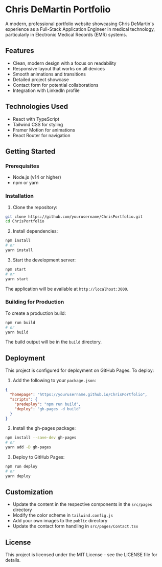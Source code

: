 # Chris DeMartin Portfolio

A modern, professional portfolio website showcasing Chris DeMartin's experience as a Full-Stack Application Engineer in medical technology, particularly in Electronic Medical Records (EMR) systems.

## Features

- Clean, modern design with a focus on readability
- Responsive layout that works on all devices
- Smooth animations and transitions
- Detailed project showcase
- Contact form for potential collaborations
- Integration with LinkedIn profile

## Technologies Used

- React with TypeScript
- Tailwind CSS for styling
- Framer Motion for animations
- React Router for navigation

## Getting Started

### Prerequisites

- Node.js (v14 or higher)
- npm or yarn

### Installation

1. Clone the repository:
```bash
git clone https://github.com/yourusername/ChrisPortfolio.git
cd ChrisPortfolio
```

2. Install dependencies:
```bash
npm install
# or
yarn install
```

3. Start the development server:
```bash
npm start
# or
yarn start
```

The application will be available at `http://localhost:3000`.

### Building for Production

To create a production build:

```bash
npm run build
# or
yarn build
```

The build output will be in the `build` directory.

## Deployment

This project is configured for deployment on GitHub Pages. To deploy:

1. Add the following to your `package.json`:
```json
{
  "homepage": "https://yourusername.github.io/ChrisPortfolio",
  "scripts": {
    "predeploy": "npm run build",
    "deploy": "gh-pages -d build"
  }
}
```

2. Install the gh-pages package:
```bash
npm install --save-dev gh-pages
# or
yarn add -D gh-pages
```

3. Deploy to GitHub Pages:
```bash
npm run deploy
# or
yarn deploy
```

## Customization

- Update the content in the respective components in the `src/pages` directory
- Modify the color scheme in `tailwind.config.js`
- Add your own images to the `public` directory
- Update the contact form handling in `src/pages/Contact.tsx`

## License

This project is licensed under the MIT License - see the LICENSE file for details. 